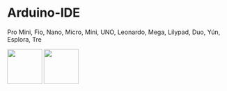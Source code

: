 # Arduino-IDE
Pro Mini, Fio, Nano, Micro, Mini, UNO, Leonardo, Mega, Lilypad, Duo, Yún, Esplora, Tre


<img src="https://cdn.jsdelivr.net/gh/devicons/devicon/icons/c/c-original.svg" height="80" width="80" /> <img src="https://cdn.jsdelivr.net/gh/devicons/devicon/icons/arduino/arduino-original-wordmark.svg" height="80" width="80"/>
